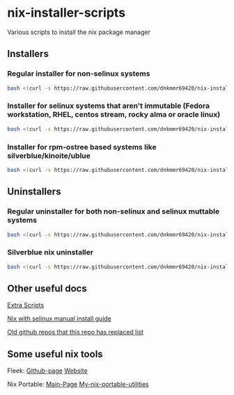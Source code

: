 # nix-installer-scripts
Various scripts to install the nix package manager

## Installers

### Regular installer for non-selinux systems

```bash
bash <(curl -s https://raw.githubusercontent.com/dnkmmr69420/nix-installer-scripts/main/installer-scripts/regular-installer.sh)
```

### Installer for selinux systems that aren't immutable (Fedora workstation, RHEL, centos stream, rocky alma or oracle linux)

```bash
bash <(curl -s https://raw.githubusercontent.com/dnkmmr69420/nix-installer-scripts/main/installer-scripts/regular-nix-installer-selinux.sh)
```

### Installer for rpm-ostree based systems like silverblue/kinoite/ublue

```bash
bash <(curl -s https://raw.githubusercontent.com/dnkmmr69420/nix-installer-scripts/main/installer-scripts/silverblue-nix-installer.sh)
```

## Uninstallers

### Regular uninstaller for both non-selinux and selinux muttable systems

```bash
bash <(curl -s https://raw.githubusercontent.com/dnkmmr69420/nix-installer-scripts/main/uninstaller-scripts/regular-uninstaller.sh)
```

### Silverblue nix uninstaller

```bash
bash <(curl -s https://raw.githubusercontent.com/dnkmmr69420/nix-installer-scripts/main/uninstaller-scripts/silverblue-nix-uninstaller.sh)
```

## Other useful docs

[Extra Scripts](https://github.com/dnkmmr69420/nix-installer-scripts/blob/main/docs/extra-scripts.md)

[Nix with selinux manual install guide](https://github.com/dnkmmr69420/nix-installer-scripts/blob/main/docs/selinux-nix-manual-install-guide.md)

[Old github repos that this repo has replaced list](https://github.com/dnkmmr69420/nix-installer-scripts/blob/main/docs/my-old-nix-github-repos.md)

## Some useful nix tools

Fleek: [Github-page](https://github.com/ublue-os/fleek) [Website](https://getfleek.dev/)

Nix Portable: [Main-Page](https://github.com/DavHau/nix-portable) [My-nix-portable-utilities](https://github.com/dnkmmr69420/nix-portable-utils)
